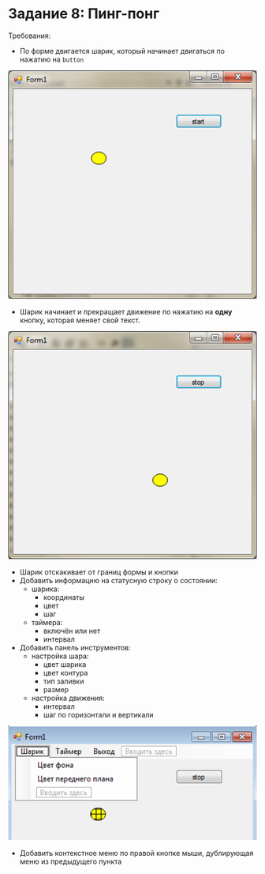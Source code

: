 # Задание 8: Пинг-понг
Требования:
- По форме двигается шарик, который начинает двигаться по нажатию на `button`

![](https://github.com/kefaxoo/csharp-bsuir/raw/main/courses/l8/images/Picture%201.png)

- Шарик начинает и прекращает движение по нажатию на __одну__ кнопку, которая меняет свой текст.

![](https://github.com/kefaxoo/csharp-bsuir/raw/main/courses/l8/images/Picture%202.png)

- Шарик отскакивает от границ формы и кнопки
- Добавить информацию на статусную строку о состоянии:
    - шарика:
        - координаты
        - цвет
        - шаг
    - таймера:
        - включён или нет
        - интервал
- Добавить панель инструментов:
    - настройка шара:
        - цвет шарика
        - цвет контура
        - тип заливки
        - размер
    - настройка движения:
        - интервал
        - шаг по горизонтали и вертикали

![](https://github.com/kefaxoo/csharp-bsuir/raw/main/courses/l8/images/Picture%203.png)

- Добавить контекстное меню по правой кнопке мыши, дублирующая меню из предыдущего пункта